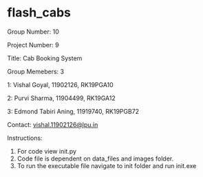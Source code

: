 # flash_cabs

Group Number: 10

Project Number: 9

Title: Cab Booking System

Group Memebers: 3

1: Vishal Goyal, 11902126, RK19PGA10

2: Purvi Sharma, 11904499, RK19GA12

3: Edmond Tabiri Aning, 11919740, RK19PGB72

Contact: vishal.11902126@lpu.in

Instructions:
1. For code view init.py
2. Code file is dependent on data_files and images folder.
3. To run the executable file navigate to init folder and run init.exe
